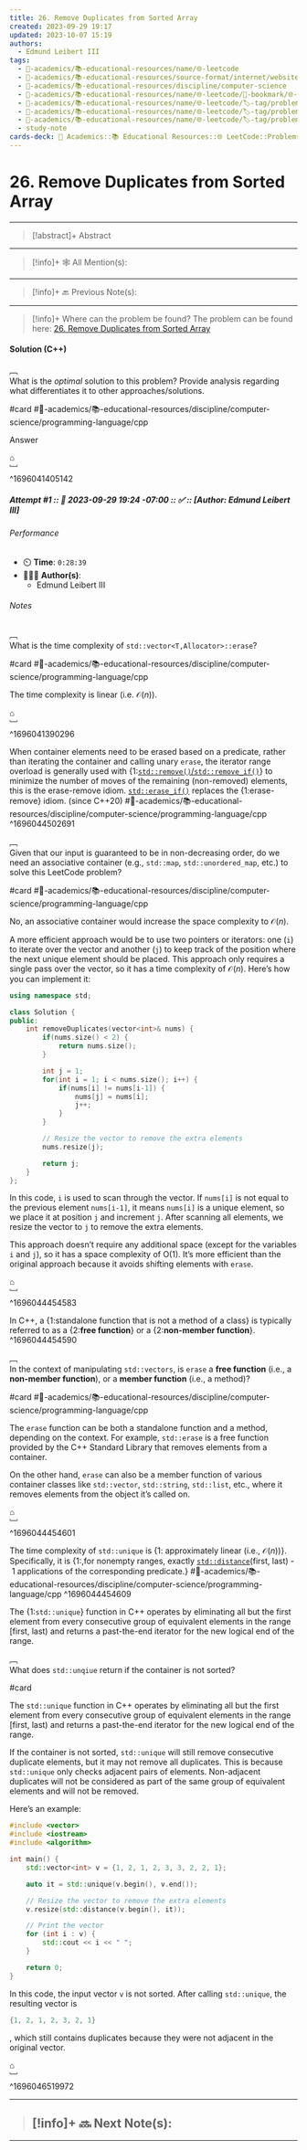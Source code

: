 ```yaml
---
title: 26. Remove Duplicates from Sorted Array
created: 2023-09-29 19:17
updated: 2023-10-07 15:19
authors:
  - Edmund Leibert III
tags:
  - 🔴-academics/📚-educational-resources/name/🌐-leetcode
  - 🔴-academics/📚-educational-resources/source-format/internet/website
  - 🔴-academics/📚-educational-resources/discipline/computer-science
  - 🔴-academics/📚-educational-resources/name/🌐-leetcode/🔖-bookmark/🌐-leetcode/problems/26-remove-duplicates-from-sorted-array
  - 🔴-academics/📚-educational-resources/name/🌐-leetcode/🏷️-tag/problem/difficulty/easy
  - 🔴-academics/📚-educational-resources/name/🌐-leetcode/🏷️-tag/problem/tag/topic/array
  - 🔴-academics/📚-educational-resources/name/🌐-leetcode/🏷️-tag/problem/tag/topic/two-pointer
  - study-note
cards-deck: 🔴 Academics::📚 Educational Resources::🌐 LeetCode::Problems::26. Remove Duplicates from Sorted Array
---
```


# 26. Remove Duplicates from Sorted Array

---

> [!abstract]+ Abstract 
> 

---

> [!info]+ 🕸️ All Mention(s): 
> 

---

> [!info]+ 🔙 Previous Note(s):
> 

---

> [!info]+ Where can the problem be found?
> The problem can be found here: [26. Remove Duplicates from Sorted Array](https://leetcode.com/problems/remove-duplicates-from-sorted-array/)

#### Solution (C++)

﹇<br>
What is the _optimal_ solution to this problem? Provide analysis regarding what differentiates it to other approaches/solutions.

#card #🔴-academics/📚-educational-resources/discipline/computer-science/programming-language/cpp 

Answer

⌂
<br>﹈<br>^1696041405142



##### Attempt #1 :: 📆 2023-09-29 19:24 -07:00 :: ✅ :: \[Author: Edmund Leibert III\]

###### Performance

- ⏲️ **Time**: `0:28:39`
- 🧔🏽‍♂️ **Author(s)**:
	- Edmund Leibert III

###### Notes


﹇<br>
What is the time complexity of `std::vector<T,Allocator>::erase`?

#card #🔴-academics/📚-educational-resources/discipline/computer-science/programming-language/cpp 

The time complexity is linear (i.e. $\mathcal{O}(n)$).

⌂
<br>﹈<br>^1696041390296



When container elements need to be erased based on a predicate, rather than iterating the container and calling unary `erase`, the iterator range overload is generally used with {1:[`std::remove()`/`std::remove_if()`](https://en.cppreference.com/w/cpp/algorithm/remove "cpp/algorithm/remove")} to minimize the number of moves of the remaining (non-removed) elements, this is the erase-remove idiom. [`std::erase_if()`](https://en.cppreference.com/w/cpp/container/vector/erase2 "cpp/container/vector/erase2") replaces the {1:erase-remove} idiom. (since C++20)
#🔴-academics/📚-educational-resources/discipline/computer-science/programming-language/cpp
^1696044502691



﹇<br>
Given that our input is guaranteed to be in non-decreasing order, do we need an associative container (e.g., `std::map`, `std::unordered_map`, etc.) to solve this LeetCode problem?

#card #🔴-academics/📚-educational-resources/discipline/computer-science/programming-language/cpp 

No, an associative container would increase the space complexity to $\mathcal{O}(n)$.

A more efficient approach would be to use two pointers or iterators: one (`i`) to iterate over the vector and another (`j`) to keep track of the position where the next unique element should be placed. This approach only requires a single pass over the vector, so it has a time complexity of $\mathcal{O}(n)$. Here’s how you can implement it:

```cpp
using namespace std;

class Solution {
public:
    int removeDuplicates(vector<int>& nums) {
        if(nums.size() < 2) {
            return nums.size();
        }

        int j = 1;
        for(int i = 1; i < nums.size(); i++) {
            if(nums[i] != nums[i-1]) {
                nums[j] = nums[i];
                j++;
            }
        }

        // Resize the vector to remove the extra elements
        nums.resize(j);

        return j;
    }
};
```

In this code, `i` is used to scan through the vector. If `nums[i]` is not equal to the previous element `nums[i-1]`, it means `nums[i]` is a unique element, so we place it at position `j` and increment `j`. After scanning all elements, we resize the vector to `j` to remove the extra elements.

This approach doesn’t require any additional space (except for the variables `i` and `j`), so it has a space complexity of O(1). It’s more efficient than the original approach because it avoids shifting elements with `erase`.

⌂
<br>﹈<br>^1696044454583


In C++, a {1:standalone function that is not a method of a class} is typically referred to as a {2:**free function**} or a {2:**non-member function**}.
^1696044454590

﹇<br>
In the context of manipulating `std::vectors`, is `erase` a **free function** (i.e., a **non-member function**), or a **member function** (i.e., a method)?

#card #🔴-academics/📚-educational-resources/discipline/computer-science/programming-language/cpp 

The `erase` function can be both a standalone function and a method, depending on the context. For example, `std::erase` is a free function provided by the C++ Standard Library that removes elements from a container. 

On the other hand, `erase` can also be a member function of various container classes like `std::vector`, `std::string`, `std::list`, etc., where it removes elements from the object it’s called on.

⌂
<br>﹈<br>^1696044454601



The time complexity of `std::unique` is {1: approximately linear (i.e., $\mathcal{O}(n)$)}. Specifically, it is {1:,for nonempty ranges, exactly [`std::distance`](http://en.cppreference.com/w/cpp/iterator/distance)(first, last) - 1 applications of the corresponding predicate.}
#🔴-academics/📚-educational-resources/discipline/computer-science/programming-language/cpp
^1696044454609

The {1:`std::unique`} function in C++ operates by eliminating all but the first element from every consecutive group of equivalent elements in the range \[first, last) and returns a past-the-end iterator for the new logical end of the range.


﹇<br>
What does `std::unqiue` return if the container is not sorted?

#card 

The `std::unique` function in C++ operates by eliminating all but the first element from every consecutive group of equivalent elements in the range \[first, last) and returns a past-the-end iterator for the new logical end of the range.

If the container is not sorted, `std::unique` will still remove consecutive duplicate elements, but it may not remove all duplicates. This is because `std::unique` only checks adjacent pairs of elements. Non-adjacent duplicates will not be considered as part of the same group of equivalent elements and will not be removed.

Here’s an example:

```cpp
#include <vector>
#include <iostream>
#include <algorithm>

int main() {
    std::vector<int> v = {1, 2, 1, 2, 3, 3, 2, 2, 1};

    auto it = std::unique(v.begin(), v.end());

    // Resize the vector to remove the extra elements
    v.resize(std::distance(v.begin(), it));

    // Print the vector
    for (int i : v) {
        std::cout << i << " ";
    }

    return 0;
}
```

In this code, the input vector `v` is not sorted. After calling `std::unique`, the resulting vector is 
```cpp
{1, 2, 1, 2, 3, 2, 1}
```
, which still contains duplicates because they were not adjacent in the original vector.

⌂
<br>﹈<br>^1696046519972




---

> [!info]+ 🔜 Next Note(s):
> - 

---
